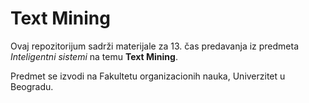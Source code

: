 # Text Mining

Ovaj repozitorijum sadrži materijale za 13. čas predavanja iz predmeta *Inteligentni sistemi* na temu **Text Mining**.

Predmet se izvodi na Fakultetu organizacionih nauka, Univerzitet u Beogradu.